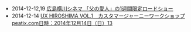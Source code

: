 * 2014-12-12,19 [広島横川シネマ 「父の愛人」の1週間限定ロードショー](http://www.facebook.com/CoworkingShakeHands/photos/a.624867490897982.1073741830.592127770838621/818441318207264/?type=1)
* 2014-12-14 [UX HIROSHIMA VOL.1　カスタマージャーニーワークショップpeatix.com日時：2014年12月14日（日）13](http://www.facebook.com/movinon.hiroshima/posts/852577198096393)
